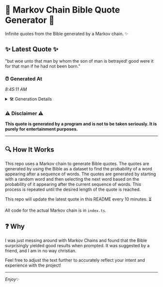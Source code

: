 # 📖 Markov Chain Bible Quote Generator 📖

Infinite quotes from the Bible generated by a Markov chain. ✨

## ✨ Latest Quote ✨
"but woe unto that man by whom the son of man is betrayed! good were it for that man if he had not been born."

### ⏰ Generated At
*8:45:11 AM*

<details>
    <summary>🛠️ Generation Details</summary>
    <p>
        <strong>🌱 Seed:</strong> but<br>
        <strong>🔄 Iterations:</strong> 24<br>
        <strong>📜 Context History:</strong><br>[ but ]: woe<br>[ but, woe ]: unto<br>[ but, woe, unto ]: that<br>[ but, woe, unto, that ]: man<br>[ but, woe, unto, that, man ]: by<br>[ but, woe, unto, that, man, by ]: whom<br>[ woe, unto, that, man, by, whom ]: the<br>[ unto, that, man, by, whom, the ]: son<br>[ that, man, by, whom, the, son ]: of<br>[ man, by, whom, the, son, of ]: man<br>[ by, whom, the, son, of, man ]: is<br>[ whom, the, son, of, man, is ]: betrayed!<br>[ the, son, of, man, is, betrayed! ]: good<br>[ son, of, man, is, betrayed!, good ]: were<br>[ of, man, is, betrayed!, good, were ]: it<br>[ man, is, betrayed!, good, were, it ]: for<br>[ is, betrayed!, good, were, it, for ]: that<br>[ betrayed!, good, were, it, for, that ]: man<br>[ good, were, it, for, that, man ]: if<br>[ were, it, for, that, man, if ]: he<br>[ it, for, that, man, if, he ]: had<br>[ for, that, man, if, he, had ]: not<br>[ that, man, if, he, had, not ]: been<br>[ man, if, he, had, not, been ]: born.<br>
    </p>
</details>

### ⚠️ Disclaimer ⚠️
**This quote is generated by a program and is not to be taken seriously. It is purely for entertainment purposes.**

---

## 🔍 How It Works

This repo uses a Markov chain to generate Bible quotes. The quotes are generated by using the Bible as a dataset to find the probability of a word appearing after a sequence of words. The quotes are generated by starting with a random word and then selecting the next word based on the probability of it appearing after the current sequence of words. This process is repeated until the desired length of the quote is reached.

This repo will update the latest quote in this README every 10 minutes. ⏳

All code for the actual Markov chain is in `index.ts`.

## ❓ Why

I was just messing around with Markov Chains and found that the Bible surprisingly yielded good results when prompted. 
It was suggested by a friend, and I am in no way christian.

Feel free to adjust the text further to accurately reflect your intent and experience with the project!

---

*Enjoy*✨
